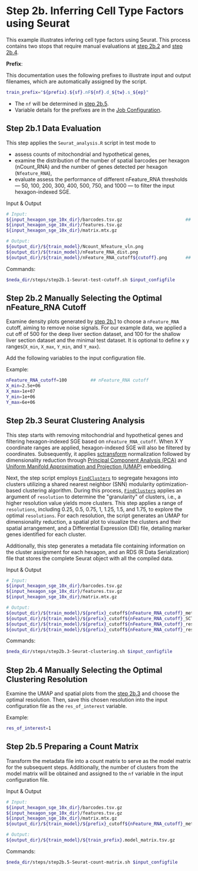 # Step 2b. Inferring Cell Type Factors using Seurat

This example illustrates infering cell type factors using Seurat. This process contains two stops that require manual evaluations at [step 2b.2](#step-2b2-manually-select-the-cutoffs) and [step 2b.4](#step-2b4-manually-select-the-resolution-for-clustering).

**Prefix**:

This documentation uses the following prefixes to illustrate input and output filenames, which are automatically assigned by the script.

```bash
train_prefix="${prefix}.${sf}.nF${nf}.d_${tw}.s_${ep}"    
```

* The `nf` will be determined in [step 2b.5](#step-2b5-prepare-a-count-matrix-with-the-selected-resolution).
* Variable details for the prefixes are in the [Job Configuration](./job_config.md).

## Step 2b.1 Data Evaluation
This step applies the `Seurat_analysis.R` script in test mode to

* assess counts of mitochondrial and hypothetical genes,
* examine the distribution of the number of spatial barcodes per hexagon (nCount_RNA) and the number of genes detected per hexagon (`Nfeature_RNA`),
* evaluate assess the performance of different nFeature_RNA thresholds — 50, 100, 200, 300, 400, 500, 750, and 1000 — to filter the input hexagon-indexed SGE.

Input & Output
```bash
# Input: 
${input_hexagon_sge_10x_dir}/barcodes.tsv.gz                        ## user-defined input hexagon SGE in 10X Genomics-compatible format
${input_hexagon_sge_10x_dir}/features.tsv.gz     
${input_hexagon_sge_10x_dir}/matrix.mtx.gz  

# Output: 
${output_dir}/${train_model}/Ncount_Nfeature_vln.png
${output_dir}/${train_model}/nFeature_RNA_dist.png
${output_dir}/${train_model}/nFeature_RNA_cutoff${cutoff}.png       ## a density plot with two panels, one for the raw hexagon-indexed SGE and one for the SGE after filtering
```

Commands:
```bash
$neda_dir/steps/step2b.1-Seurat-test-cutoff.sh $input_configfile
```

## Step 2b.2 Manually Selecting the Optimal nFeature_RNA Cutoff
Examine density plots generated by [step 2b.1](#step-2b1-data-evaluation) to choose a `nFeature_RNA` cutoff, aiming to remove noise signals. For our example data, we applied a cut off of 500 for the deep liver section dataset, and 100 for the shallow liver section dataset and the minimal test dataset. It is optional to define x y ranges(`X_min`, `X_max`, `Y_min`, and `Y_max`).

Add the following variables to the input configuration file.

Example:
```bash
nFeature_RNA_cutoff=100         ## nFeature_RNA cutoff   
X_min=2.5e+06
X_max=1e+07
Y_min=1e+06
Y_max=6e+06
```

## Step 2b.3 Seurat Clustering Analysis
This step starts with removing mitochondrial and hypothetical genes and filtering hexagon-indexed SGE based on `nFeature_RNA_cutoff`. When X Y coordinate ranges are applied, hexagon-indexed SGE will also be filtered by coordinates. Subsequently, it applies [sctransform](https://github.com/satijalab/sctransform) normalization followed by dimensionality reduction through [Principal Component Analysis (PCA)](https://satijalab.org/seurat/reference/runpca) and [Uniform Manifold Approximation and Projection (UMAP)](https://satijalab.org/seurat/reference/runumap) embedding.

Next, the step script employs [`FindClusters`](https://satijalab.org/seurat/reference/findclusters) to segregate hexagons into clusters utilizing a shared nearest neighbor (SNN) modularity optimization-based clustering algorithm. During this process, [`FindClusters`](https://satijalab.org/seurat/reference/findclusters) applies an argument of `resolution` to determine the "granularity" of clusters, i.e., a higher resolution value yields more clusters. This step applies a range of `resolutions`, including 0.25, 0.5, 0.75, 1, 1.25, 1.5, and 1.75, to explore the optimal `resolutions`. For each resolution, the script generates an UMAP for dimensionality reduction, a spatial plot to visualize the clusters and their spatial arrangement, and a Differential Expression (DE) file, detailing marker genes identified for each cluster.

Additionally, this step generates a metadata file containing information on the cluster assignment for each hexagon, and an RDS (R Data Serialization) file that stores the complete Seurat object with all the compiled data.

Input & Output
```bash
# Input: 
${input_hexagon_sge_10x_dir}/barcodes.tsv.gz                                                      ## user-defined input hexagon SGE in 10X Genomics-compatible format
${input_hexagon_sge_10x_dir}/features.tsv.gz     
${input_hexagon_sge_10x_dir}/matrix.mtx.gz     

# Output: 
${output_dir}/${train_model}/${prefix}_cutoff${nFeature_RNA_cutoff}_metadata.csv                ## a metadata file
${output_dir}/${train_model}/${prefix}_cutoff${nFeature_RNA_cutoff}_SCT.RDS                     ## an RDS file
${output_dir}/${train_model}/${prefix}_cutoff${nFeature_RNA_cutoff}_res${res}_DE.csv            ## for each resolution (`$res`) including 0.25, 0.5, 0.75, 1, 1.25, 1.5, and 1.75
${output_dir}/${train_model}/${prefix}_cutoff${nFeature_RNA_cutoff}_res${res}_DimSpatial.png    ## for each resolution (`$res`) including 0.25, 0.5, 0.75, 1, 1.25, 1.5, and 1.75
```

Commands:
```bash
$neda_dir/steps/step2b.3-Seurat-clustering.sh $input_configfile
```

## Step 2b.4 Manually Selecting the Optimal Clustering Resolution
Examine the UMAP and spatial plots from the [step 2b.3](#step-2b3-seurat-clustering-analysis) and choose the optimal resolution. Then, save this chosen resolution into the input configuration file as the `res_of_interest` variable.

Example:
```bash
res_of_interest=1
```

## Step 2b.5 Preparing a Count Matrix
Transform the metadata file into a count matrix to serve as the model matrix for the subsequent steps. Additionally, the number of clusters from the model matrix will be obtained and assigned to the `nf` variable in the input configuration file.

Input & Output
```bash
# Input:
${input_hexagon_sge_10x_dir}/barcodes.tsv.gz                                                      ## user-defined input hexagon SGE in 10X Genomics-compatible format
${input_hexagon_sge_10x_dir}/features.tsv.gz     
${input_hexagon_sge_10x_dir}/matrix.mtx.gz     
${output_dir}/${train_model}/${prefix}_cutoff${nFeature_RNA_cutoff}_metadata.csv

# Output: 
${output_dir}/${train_model}/${train_prefix}.model_matrix.tsv.gz
```

Commands:
```bash
$neda_dir/steps/step2b.5-Seurat-count-matrix.sh $input_configfile
```

